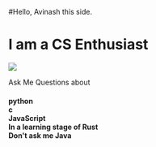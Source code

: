 #Hello, Avinash this side.

<h1>
I am a CS Enthusiast
  </h1>
 <img src = https://source.unsplash.com/1200x400/?web-development >
 

<p>
Ask Me Questions about
<h4>
    python<br>
    c<br>
    JavaScript<br>
    In a learning stage of Rust<br>
    Don't ask me Java<br>
  </h4></p>
  
